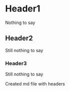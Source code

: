 # Header1
Nothing to say

## Header2
Still nothing to say

### Header3
Still nothing to say

Created md file with headers
